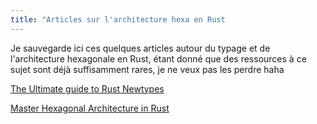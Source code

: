 ```yaml
---
title: "Articles sur l'architecture hexa en Rust
---
```


Je sauvegarde ici ces quelques articles autour du typage
et de l'architecture hexagonale en Rust, étant donné que des
ressources à ce sujet sont déjà suffisamment rares, je ne veux
pas les perdre haha

[The Ultimate guide to Rust Newtypes](https://web.archive.org/web/20240825141352/https://www.howtocodeit.com/articles/ultimate-guide-rust-newtypes)

[Master Hexagonal Architecture in Rust](https://web.archive.org/web/20240912083431/https://www.howtocodeit.com/articles/master-hexagonal-architecture-rust)